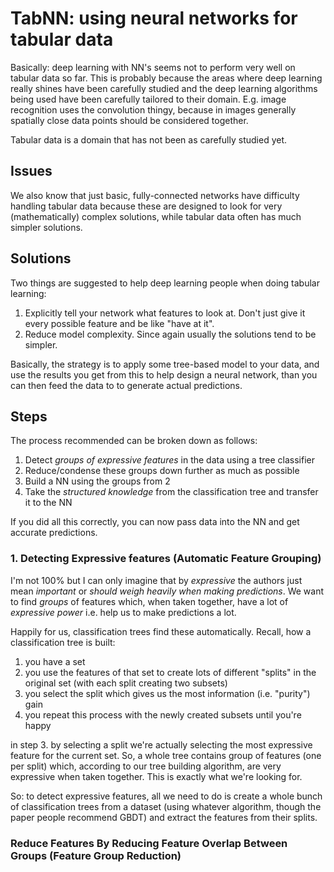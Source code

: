 # TabNN: using neural networks for tabular data

Basically: deep learning with NN's seems not to perform very well on tabular data so far. This is probably because the areas where deep learning really shines have been carefully studied and the deep learning algorithms being used have been carefully tailored to their domain. E.g. image recognition uses the convolution thingy, because in images generally spatially close data points should be considered together.

Tabular data is a domain that has not been as carefully studied yet.

## Issues

We also know that just basic, fully-connected networks have difficulty handling tabular data because these are designed to look for very (mathematically) complex solutions, while tabular data often has much simpler solutions.

## Solutions

Two things are suggested to help deep learning people when doing tabular learning:

1. Explicitly tell your network what features to look at. Don't just give it every possible feature and be like "have at it".
2. Reduce model complexity. Since again usually the solutions tend to be simpler.

Basically, the strategy is to apply some tree-based model to your data, and use the results you get from this to help design a neural network, than you can then feed the data to to generate actual predictions.

## Steps

The process recommended can be broken down as follows:

1. Detect *groups of expressive features* in the data using a tree classifier
2. Reduce/condense these groups down further as much as possible
3. Build a NN using the groups from 2
4. Take the *structured knowledge* from the classification tree and transfer it to the NN

If you did all this correctly, you can now pass data into the NN and get accurate predictions.

### 1. Detecting Expressive features (Automatic Feature Grouping)

I'm not 100% but I can only imagine that by *expressive* the authors just mean *important* or *should weigh heavily when making predictions*. We want to find *groups* of features which, when taken together, have a lot of *expressive power* i.e. help us to make predictions a lot. 

Happily for us, classification trees find these automatically. Recall, how a classification tree is built:

1. you have a set
2. you use the features of that set to create lots of different "splits" in the original set (with each split creating two subsets)
3. you select the split which gives us the most information (i.e. "purity") gain
4. you repeat this process with the newly created subsets until you're happy

in step 3. by selecting a split we're actually selecting the most expressive feature for the current set. So, a whole tree contains group  of features (one per split) which, according to our tree building algorithm, are very expressive when taken together. This is exactly what we're looking for. 

So: to detect expressive features, all we need to do is create a whole bunch of classification trees from a dataset (using whatever algorithm, though the paper people recommend GBDT) and extract the features from their splits.

### Reduce Features By Reducing Feature Overlap Between Groups (Feature Group Reduction)

